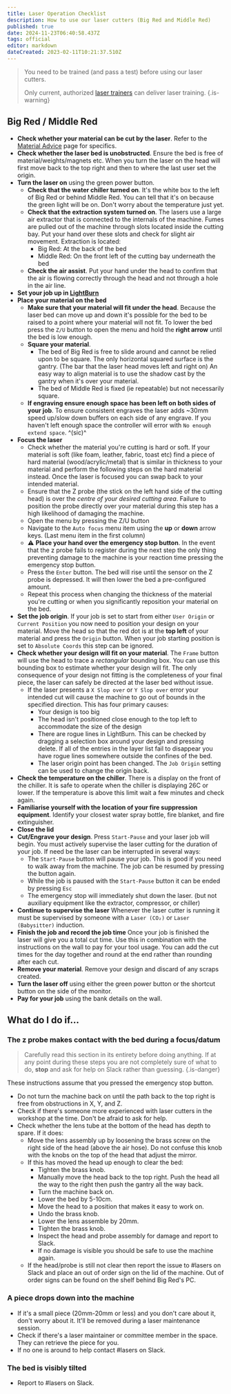 ```yaml
---
title: Laser Operation Checklist
description: How to use our laser cutters (Big Red and Middle Red)
published: true
date: 2024-11-23T06:40:58.437Z
tags: official
editor: markdown
dateCreated: 2023-02-11T10:21:37.510Z
---
```


> You need to be trained (and pass a test) before using our laser cutters.
>
> Only current, authorized [laser trainers](/tools/lasers#trainers) can deliver laser training.
{.is-warning}

## Big Red / Middle Red

* **Check whether your material can be cut by the laser**. Refer to the [Material Advice](/tools/lasers/materials) page for specifics.
* **Check whether the laser bed is unobstructed**. Ensure the bed is free of material/weights/magnets etc. When you turn the laser on the head will first move back to the top right and then to where the last user set the origin.
* **Turn the laser on** using the green power button.
  * **Check that the water chiller turned on**. It's the white box to the left of Big Red or behind Middle Red. You can tell that it's on because the green light will be on. Don't worry about the temperature just yet.
  * **Check that the extraction system turned on**. The lasers use a large air extractor that is connected to the internals of the machine. Fumes are pulled out of the machine through slots located inside the cutting bay. Put your hand over these slots and check for slight air movement. Extraction is located:
    * Big Red: At the back of the bed
    * Middle Red: On the front left of the cutting bay underneath the bed
  * **Check the air assist**. Put your hand under the head to confirm that the air is flowing correctly through the head and not through a hole in the air line.
* **Set your job up in [LightBurn](/tools/lasers/lightburn)**
* **Place your material on the bed**
  * **Make sure that your material will fit under the head**. Because the laser bed can move up and down it's possible for the bed to be raised to a point where your material will not fit. To lower the bed press the `Z/U` button to open the menu and hold the **right arrow** until the bed is low enough.
  * **Square your material**.
    * The bed of Big Red is free to slide around and cannot be relied upon to be square. The only horizontal squared surface is the gantry. (The bar that the laser head moves left and right on) An easy way to align material is to use the shadow cast by the gantry when it's over your material.
    * The bed of Middle Red is fixed (ie repeatable) but not necessarily square.
  * **If engraving ensure enough space has been left on both sides of your job**. To ensure consistent engraves the laser adds ~30mm speed up/slow down buffers on each side of any engrave. If you haven't left enough space the controller will error with `No enough extend space`. ^(sic)^
* **Focus the laser** 
   * Check whether the material you're cutting is hard or soft. If your material is soft (like foam, leather, fabric, toast etc) find a piece of hard material (wood/acrylic/metal) that is similar in thickness to your material and perform the following steps on the hard material instead. Once the laser is focused you can swap back to your intended material.
   * Ensure that the Z probe (the stick on the left hand side of the cutting head) is over the *centre of your desired cutting area*. Failure to position the probe directly over your material during this step has a high likelihood of damaging the machine.
   * Open the menu by pressing the Z/U button
   * Navigate to the `Auto focus` menu item using the **up** or **down** arrow keys. (Last menu item in the first column)
   * :warning: **Place your hand over the emergency stop button**. In the event that the z probe fails to register during the next step the only thing preventing damage to the machine is your reaction time pressing the emergency stop button.
   * Press the `Enter` button. The bed will rise until the sensor on the Z probe is depressed. It will then lower the bed a pre-configured amount.
   * Repeat this process when changing the thickness of the material you're cutting or when you significantly reposition your material on the bed.
* **Set the job origin**. If your job is set to start from either `User Origin` or `Current Position` you now need to position your design on your material. Move the head so that the red dot is at the **top left** of your material and press the `Origin` button. When your job starting position is set to `Absolute Coords` this step can be ignored.
* **Check whether your design will fit on your material**. The `Frame` button will use the head to trace a *rectangular* bounding box. You can use this bounding box to estimate whether your design will fit. The only consequence of your design not fitting is the completeness of your final piece, the laser can safely be directed at the laser bed without issue.
    * If the laser presents a `X Slop over` or `Y Slop over` error your intended cut will cause the machine to go out of bounds in the specified direction. This has four primary causes:
      * Your design is too big
      * The head isn't positioned close enough to the top left to accommodate the size of the design
      * There are rogue lines in LightBurn. This can be checked by dragging a selection box around your design and pressing delete. If all of the entries in the layer list fail to disappear you have rogue lines somewhere outside the confines of the bed.
      * The laser origin point has been changed. The `Job Origin` setting can be used to change the origin back.
 * **Check the temperature on the chiller**. There is a display on the front of the chiller. It is safe to operate when the chiller is displaying 26C or lower. If the temperature is above this limit wait a few minutes and check again.
 * **Familiarise yourself with the location of your fire suppression equipment**. Identify your closest water spray bottle, fire blanket, and fire extinguisher.
 * **Close the lid**
 * **Cut/Engrave your design**. Press `Start-Pause` and your laser job will begin. You must actively supervise the laser cutting for the duration of your job. If need be the laser can be interrupted in several ways:
   * The `Start-Pause` button will pause your job. This is good if you need to walk away from the machine. The job can be resumed by pressing the button again.
   * While the job is paused with the `Start-Pause` button it can be ended by pressing `Esc`
   * The emergency stop will immediately shut down the laser. (but not auxiliary equipment like the extractor, compressor, or chiller)
 * **Continue to supervise the laser** Whenever the laser cutter is running it must be supervised by someone with a `Laser (CO₂)` or `Laser (Babysitter)` induction.
 * **Finish the job and record the job time** Once your job is finished the laser will give you a total cut time. Use this in combination with the instructions on the wall to pay for your tool usage. You can add the cut times for the day together and round at the end rather than rounding after each cut.
 * **Remove your material**. Remove your design and discard of any scraps created.
* **Turn the laser off** using either the green power button or the shortcut button on the side of the monitor.
* **Pay for your job** using the bank details on the wall.

## What do I do if...

### The z probe makes contact with the bed during a focus/datum

> Carefully read this section in its entirety before doing anything. If at any point during these steps you are not completely sure of what to do, **stop** and ask for help on Slack rather than guessing.
{.is-danger}

These instructions assume that you pressed the emergency stop button.

* Do not turn the machine back on until the path back to the top right is free from obstructions in X, Y, and Z.
* Check if there's someone more experienced with laser cutters in the workshop at the time. Don't be afraid to ask for help.
* Check whether the lens tube at the bottom of the head has depth to spare. If it does:
  * Move the lens assembly up by loosening the brass screw on the right side of the head (above the air hose). Do not confuse this knob with the knobs on the top of the head that adjust the mirror.
  * If this has moved the head up enough to clear the bed:
    * Tighten the brass knob.
    * Manually move the head back to the top right. Push the head all the way to the right then push the gantry all the way back.
    * Turn the machine back on.
    * Lower the bed by 5-10cm.
    * Move the head to a position that makes it easy to work on.
    * Undo the brass knob.
    * Lower the lens assemble by 20mm.
    * Tighten the brass knob.
    * Inspect the head and probe assembly for damage and report to Slack.
    * If no damage is visible you should be safe to use the machine again.
  * If the head/probe is still not clear then report the issue to #lasers on Slack and place an out of order sign on the lid of the machine. Out of order signs can be found on the shelf behind Big Red's PC.


### A piece drops down into the machine

* If it's a small piece (20mm-20mm or less) and you don't care about it, don't worry about it. It'll be removed during a laser maintenance session.
* Check if there's a laser maintainer or committee member in the space. They can retrieve the piece for you.
* If no one is around to help contact #lasers on Slack.

### The bed is visibly tilted

* Report to #lasers on Slack.